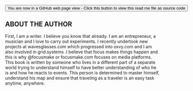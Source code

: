<span style=display:none; >[You are now in a GitHub source code view - click this link to view Read Me file as a web page]( https://launchandlearn.github.io/index.html#online-version2/about-the-author.md "View file as a web page." ) </span>

<div><input type=button onclick="window.location.href='https://github.com/launchandlearn/launchandlearn.github.io/blob/master/online-version2/about-the-author.md'";
value='You are now in a GitHub web page view - Click this button to view this read me file as source code' class="btn btn-primary" title="Download versions available for you to remix" ></div>


## ABOUT THE AUTHOR

First, I am a writer. I believe you know that already. I am an entrepreneur, a musician and I love to carry out experiments. I recently undertook new projects at wavesglasses.com which progressed into oxvy.com and I am also involved in grid.systems .I believe that focus makes things happen and this is why @focusmake or focusmake.com focuses on media platforms. This book is written by someone who lives in a different part of a separate world trying to understand himself to have better understanding of who he is and how he reacts to events. This person is determined to master himself, understand his map and ensure that traveling as a traveler is an easy task anytime, anywhere.
